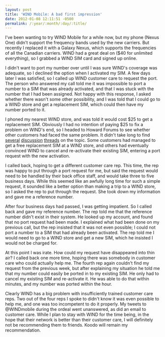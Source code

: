 ```yaml
---
layout: post
title: 'WIND Mobile: A bad first impression'
date: 2012-01-08 12:11:51 -0500
permalink: /:year/:month/:day/:title/
---
```

<p>I've been wanting to try WIND Mobile for a while now, but my phone (Nexus One) didn't support the frequency bands used by the new carriers.  But recently I replaced it with a Galaxy Nexus, which supports the frequencies of all the Canadian carriers.  WIND had a great deal on ($40 for unlimited everything), so I grabbed a WIND SIM card and signed up online.</p>
<p>I didn't want to port my number over until I was sure WIND's coverage was adequate, so I declined the option when I activated my SIM.  A few days later I was satisfied, so I called up WIND customer care to request the port.  The person who answered my call told me it was impossible to port a number to a SIM that was already activated, and that I was stuck with the number that I had been assigned.  Not happy with this response, I asked whether there wasn't some other possibility, and I was told that I could go to a WIND store and get a replacement SIM, which could then have my number ported to it.</p>
<p>I phoned my nearest WIND store, and was told it would cost $25 to get a replacement SIM.  Obviously I had no intention of paying $25 to fix a problem on WIND's end, so I headed to Howard Forums to see whether other customers had faced the same problem.  It didn't take long to find <a href="http://www.howardforums.com/showthread.php/1750195-Don-t-let-WIND-tell-you-that-you-need-to-buy-a-new-SIM-to-port-in-or-change-a-number">several</a> <a href="http://www.howardforums.com/showthread.php/1744854-Porting-to-Wind-I-need-a-fresh-SIM-card">discussion</a> <a href="http://www.howardforums.com/showthread.php/1748071-Is-it-possible-to-port-a-number-to-an-existing-Wind-account">threads</a> on the topic.  Some customers had managed to get a free replacement SIM at a WIND store, and others had eventually convinced WIND to cancel and re-activate their existing SIM, entering a port request with the new activation.</p>
<p>I called back, hoping to get a different customer care rep.  This time, the rep was happy to put through a port request for me, but said the request would need to be handled by their back office staff, and would take three to five business days.  While this seemed like an awfully long time for such a simple request, it sounded like a better option than making a trip to a WIND store, so I asked the rep to put through the request.  She took down my information and gave me a reference number.</p>
<p>After four business days had passed, I was getting impatient.  So I called back and gave my reference number.  The rep told me that the reference number didn't exist in their system.  He looked up my account, and found that no port request had been made.  I explained what had been done on my previous call, but the rep insisted that it was not even possible; I could not port a number to a SIM that had already been activated.  The rep told me I would need to go to a WIND store and get a new SIM, which he insisted I would not be charged for.</p>
<p>At this point I was irate.  How could my request have disappeared into thin air?  I called back one more time, hoping there was somebody in customer care who could actually help me.  The fourth rep again couldn't find my request from the previous week, but after explaining my situation he told me that my number could easily be ported in to my existing SIM.  He only had to cancel my existing SIM and re-activate it.  He was able to do that within minutes, and my number was ported within the hour.</p>
<p>Clearly WIND has a big problem with insufficiently trained customer care reps.  Two out of the four reps I spoke to didn't know it was even possible to help me, and one was too incompetent to do it properly.  My tweets to @WINDmobile during the ordeal went unanswered, as did an email to customer care.  While I plan to stay with WIND for the time being, in the hope that their network is better than their customer care, I will definitely not be recommending them to friends.  Koodo will remain my recommendation.</p>
